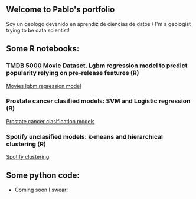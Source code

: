 ## Welcome to Pablo's portfolio

Soy un geologo devenido en aprendiz de ciencias de datos / I'm a geologist trying to be data scientist! 


## Some R notebooks: 

### TMDB 5000 Movie Dataset. Lgbm regression model to predict popularity relying on pre-release features (R)
[Movies lgbm regression model](https://github.com/pablofp92/pablofp92/movies_lgbm/Movies.Rmd)

### Prostate cancer clasified models: SVM and Logistic regression (R)
[Prostate cancer clasification models](https://github.com/pablofp92/prostate/prostate_cancer_models.md)

### Spotify unclasified models: k-means and hierarchical clustering (R) 
[Spotify clustering](https://github.com/pablofp92/pablofp92/clustering_spotify/clustering_spotify.Rmd)


## Some python code:

* Coming soon I swear! 
